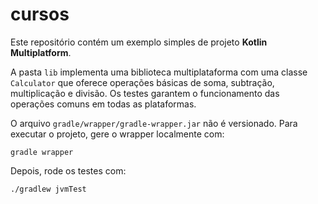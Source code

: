 # cursos

Este repositório contém um exemplo simples de projeto **Kotlin Multiplatform**.

A pasta `lib` implementa uma biblioteca multiplataforma com uma classe
`Calculator` que oferece operações básicas de soma, subtração,
multiplicação e divisão. Os testes garantem o funcionamento das
operações comuns em todas as plataformas.

O arquivo `gradle/wrapper/gradle-wrapper.jar` não é versionado. Para
executar o projeto, gere o wrapper localmente com:

```
gradle wrapper
```

Depois, rode os testes com:

```
./gradlew jvmTest
```
